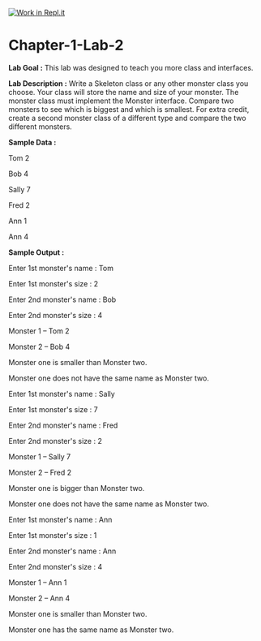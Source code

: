 [![Work in Repl.it](https://classroom.github.com/assets/work-in-replit-14baed9a392b3a25080506f3b7b6d57f295ec2978f6f33ec97e36a161684cbe9.svg)](https://classroom.github.com/online_ide?assignment_repo_id=4358634&assignment_repo_type=AssignmentRepo)
# Chapter-1-Lab-2

**Lab Goal :** This lab was designed to teach you more class and interfaces.

**Lab Description :** Write a Skeleton class or any other monster class you choose. Your class will store the name and size of your monster. The monster class must implement the Monster interface. Compare two monsters to see which is biggest and which is smallest. For extra credit, create a second monster class of a different type and compare the two different monsters.  

  

**Sample Data :** 

Tom 2

Bob 4

Sally 7

Fred 2

Ann 1

Ann 4

**Sample Output :** 

Enter 1st monster's name : Tom

Enter 1st monster's size : 2

Enter 2nd monster's name : Bob

Enter 2nd monster's size : 4

Monster 1 – Tom 2

Monster 2 – Bob 4

Monster one is smaller than Monster two.

Monster one does not have the same name as Monster two.

Enter 1st monster's name : Sally

Enter 1st monster's size : 7

Enter 2nd monster's name : Fred

Enter 2nd monster's size : 2

Monster 1 – Sally 7

Monster 2 – Fred 2

Monster one is bigger than Monster two.

Monster one does not have the same name as Monster two.

Enter 1st monster's name : Ann

Enter 1st monster's size : 1

Enter 2nd monster's name : Ann

Enter 2nd monster's size : 4

Monster 1 – Ann 1

Monster 2 – Ann 4

Monster one is smaller than Monster two.

Monster one has the same name as Monster two.
